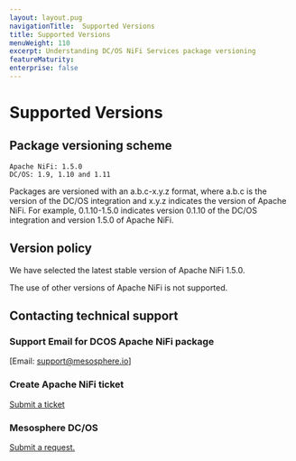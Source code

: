```yaml
---
layout: layout.pug
navigationTitle:  Supported Versions
title: Supported Versions
menuWeight: 110
excerpt: Understanding DC/OS NiFi Services package versioning
featureMaturity:
enterprise: false
---
```


# Supported Versions

## Package versioning scheme
    Apache NiFi: 1.5.0
    DC/OS: 1.9, 1.10 and 1.11

Packages are versioned with an a.b.c-x.y.z format, where a.b.c is the version of the DC/OS integration and x.y.z indicates the version of Apache NiFi. For example, 0.1.10-1.5.0 indicates version 0.1.10 of the DC/OS integration and version 1.5.0 of Apache NiFi.

## Version policy

We have selected the latest stable version of Apache NiFi 1.5.0.

The use of other versions of Apache NiFi is not supported.

## Contacting technical support

### Support Email for DCOS Apache NiFi package

[Email: support@mesosphere.io]

### Create Apache NiFi ticket

[Submit a ticket](https://issues.apache.org/jira/secure/CreateIssue!default.jspa)

### Mesosphere DC/OS

[Submit a request.](https://support.mesosphere.com/hc/en-us/requests/new)
